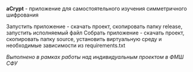**aCrypt** - приложение для самостоятельного изучения симметричного шифрования

Запустить приложение - скачать проект, скопировать папку release, запустить исполняемый файл
Собрать приложение - скачать проект, скопировать папку source, установить виртуальную среду и необходимые зависимости из requirements.txt

*Выполнено в рамках работы над индивидуальным проектом в ФМШ СФУ*
